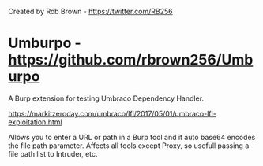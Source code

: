 Created by Rob Brown - https://twitter.com/RB256

# Umburpo - https://github.com/rbrown256/Umburpo

A Burp extension for testing Umbraco Dependency Handler.

https://markitzeroday.com/umbraco/lfi/2017/05/01/umbraco-lfi-exploitation.html

Allows you to enter a URL or path in a Burp tool and it auto base64 encodes the file path parameter. Affects all tools except Proxy, so usefull passing a file path list to Intruder, etc.
